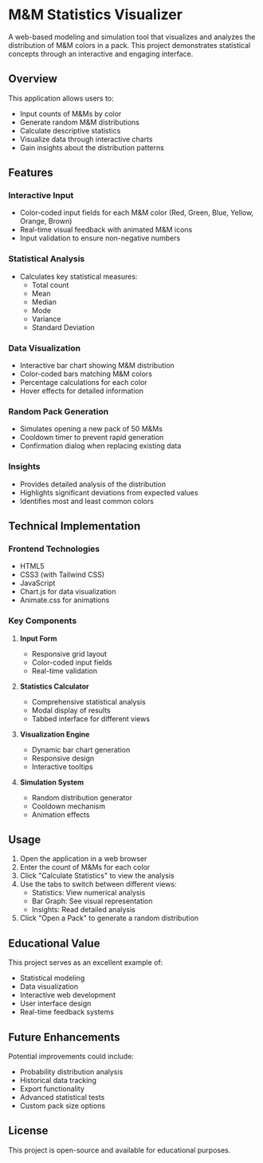 # M&M Statistics Visualizer

A web-based modeling and simulation tool that visualizes and analyzes the distribution of M&M colors in a pack. This project demonstrates statistical concepts through an interactive and engaging interface.

## Overview

This application allows users to:
- Input counts of M&Ms by color
- Generate random M&M distributions
- Calculate descriptive statistics
- Visualize data through interactive charts
- Gain insights about the distribution patterns

## Features

### Interactive Input
- Color-coded input fields for each M&M color (Red, Green, Blue, Yellow, Orange, Brown)
- Real-time visual feedback with animated M&M icons
- Input validation to ensure non-negative numbers

### Statistical Analysis
- Calculates key statistical measures:
  - Total count
  - Mean
  - Median
  - Mode
  - Variance
  - Standard Deviation

### Data Visualization
- Interactive bar chart showing M&M distribution
- Color-coded bars matching M&M colors
- Percentage calculations for each color
- Hover effects for detailed information

### Random Pack Generation
- Simulates opening a new pack of 50 M&Ms
- Cooldown timer to prevent rapid generation
- Confirmation dialog when replacing existing data

### Insights
- Provides detailed analysis of the distribution
- Highlights significant deviations from expected values
- Identifies most and least common colors

## Technical Implementation

### Frontend Technologies
- HTML5
- CSS3 (with Tailwind CSS)
- JavaScript
- Chart.js for data visualization
- Animate.css for animations

### Key Components
1. **Input Form**
   - Responsive grid layout
   - Color-coded input fields
   - Real-time validation

2. **Statistics Calculator**
   - Comprehensive statistical analysis
   - Modal display of results
   - Tabbed interface for different views

3. **Visualization Engine**
   - Dynamic bar chart generation
   - Responsive design
   - Interactive tooltips

4. **Simulation System**
   - Random distribution generator
   - Cooldown mechanism
   - Animation effects

## Usage

1. Open the application in a web browser
2. Enter the count of M&Ms for each color
3. Click "Calculate Statistics" to view the analysis
4. Use the tabs to switch between different views:
   - Statistics: View numerical analysis
   - Bar Graph: See visual representation
   - Insights: Read detailed analysis
5. Click "Open a Pack" to generate a random distribution

## Educational Value

This project serves as an excellent example of:
- Statistical modeling
- Data visualization
- Interactive web development
- User interface design
- Real-time feedback systems

## Future Enhancements

Potential improvements could include:
- Probability distribution analysis
- Historical data tracking
- Export functionality
- Advanced statistical tests
- Custom pack size options

## License

This project is open-source and available for educational purposes. 